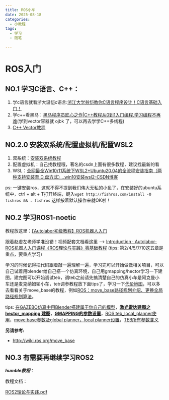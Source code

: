```yaml
---
title: ROS小车
date: 2025-08-18
categories:
  - 小教程
tags:
  - 学习
  - 随笔

---
```


# ROS入门

## NO.1 学习C语言、C++：

1. 学c语言就看浙大温恺c语言:[浙江大学翁恺教你C语言程序设计！C语言基础入门！](https://www.bilibili.com/video/BV1dr4y1n7vA/?share_source=copy_web&vd_source=7c149f1c6707f644bfee88536c3310c6)
2. 学c++看黑马：[黑马程序员匠心之作|C++教程从0到1入门编程,学习编程不再难](https://www.bilibili.com/video/BV1et411b73Z/?p=203&share_source=copy_web&vd_source=7c149f1c6707f644bfee88536c3310c6 )(学到vector容器就 ojbk 了，可以再去学学C++多线程)
3. [C++ Vector教程]( https://blog.csdn.net/qq_40713201/article/details/126740586?fromshare=blogdetail&sharetype=blogdetail&sharerId=126740586&sharerefer=PC&sharesource=2301_79844835&sharefrom=from_link)

## NO.2.0 安装双系统/配置虚拟机/配置WSL2

1. 双系统：[安装双系统教程](https://blog.csdn.net/qq_40713201/article/details/126740586?fromshare=blogdetail&sharetype=blogdetail&sharerId=126740586&sharerefer=PC&sharesource=2301_79844835&sharefrom=from_link)
2. 配置虚拟机：自己找教程哦，著名的csdn上面有很多教程，建议找最新的看
3. WSL：[全网最全Win10/11系统下WSL2+Ubuntu20.04的全流程安装指南（两种支持安装至 D 盘方式）_win10安装wsl2-CSDN博客](https://blog.csdn.net/Natsuago/article/details/145594631?spm=1001.2014.3001.5506)

ps: 一键安装ros，这就不得不提到我们伟大无私的小鱼了，在安装好的ubuntu系统中，ctrl + alt + T打开终端，键入`wget http://fishros.com/install -O fishros && . fishros` 这样按着默认操作来就OK啦！

## NO.2 学习ROS1-noetic

教程放这里：[【Autolabor初级教程】ROS机器人入门](https://www.bilibili.com/video/BV1Ci4y1L7ZZ/?share_source=copy_web&vd_source=7c149f1c6707f644bfee88536c3310c6)

跟着赵虚左老师学准没错！视频配套文档看这里 --> [Introduction · Autolabor-ROS机器人入门课程《ROS理论与实践》零基础教程](http://www.autolabor.com.cn/book/ROSTutorials/index.html)  (tips: 第2/4/5/7/10这五章是重点，要重点学习)

学习的时候记得把代码跟着敲一遍理解一遍，学习完可以开始做做相关项目，可以自己试着用blender给自己搭一个仿真环境，自己用gmapping/hector学习一下建图，建完图可以开始调试teb，调teb之前请先搞清楚自己的仿真小车是阿克曼小车还是麦克纳姆轮小车，teb调参教程放下面tips了，学习一下[代价地图](https://blog.csdn.net/JDWell/article/details/88359098?fromshare=blogdetail&sharetype=blogdetail&sharerId=88359098&sharerefer=PC&sharesource=2301_79844835&sharefrom=from_link)，可以多去看看关于move_base的教程，例如[ROS：move_base路径规划介绍、更换全局路径规划算法](https://blog.csdn.net/weixin_44190648/article/details/131113449?fromshare=blogdetail&sharetype=blogdetail&sharerId=131113449&sharerefer=PC&sharesource=2301_79844835&sharefrom=from_link)。

tips: [在GAZEBO仿真中用Blender搭建属于你自己的模型](https://www.bilibili.com/video/BV1rT4y1P7HN/?share_source=copy_web&vd_source=7c149f1c6707f644bfee88536c3310c6)，**[激光雷达建图之hector_mapping 建图](https://blog.csdn.net/qq_40713201/article/details/126740586?fromshare=blogdetail&sharetype=blogdetail&sharerId=126740586&sharerefer=PC&sharesource=2301_79844835&sharefrom=from_link)**，**[GMAPPING的参数设置](https://blog.csdn.net/bufengzj/article/details/99079017?fromshare=blogdetail&sharetype=blogdetail&sharerId=99079017&sharerefer=PC&sharesource=2301_79844835&sharefrom=from_link)**，[ROS teb_local_planner使用](https://blog.csdn.net/weixin_62456310/article/details/123373746?fromshare=blogdetail&sharetype=blogdetail&sharerId=123373746&sharerefer=PC&sharesource=2301_79844835&sharefrom=from_link)，[move base参数及global planner，local planner设置](https://yaked19.blog.csdn.net/article/details/125503202?fromshare=blogdetail&sharetype=blogdetail&sharerId=125503202&sharerefer=PC&sharesource=2301_79844835&sharefrom=from_link)，[TEB所有参数含义](https://blog.csdn.net/weixin_43667077/article/details/135867519?spm=1001.2014.3001.5506)

**另请参考:**

- http://wiki.ros.org/move_base

## NO.3 有需要再继续学习ROS2

***humble教程***：

教程文档：

 [ROS2理论与实践.pdf](ROS2理论与实践.pdf) 

